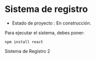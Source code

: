 <h1 > Sistema de registro</h1>

- Estado de proyecto : En construcción.

Para ejecutar el sistema, debes poner:

``` npm install react ```

Sistema de Registro 2
